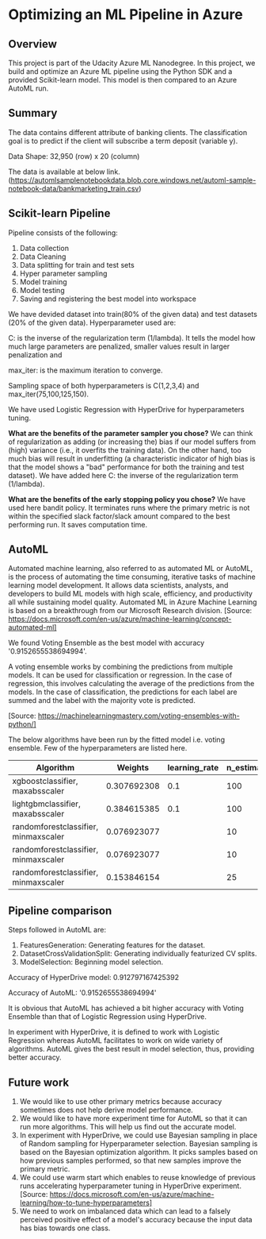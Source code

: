 # Optimizing an ML Pipeline in Azure

## Overview
This project is part of the Udacity Azure ML Nanodegree.
In this project, we build and optimize an Azure ML pipeline using the Python SDK and a provided Scikit-learn model.
This model is then compared to an Azure AutoML run.

## Summary

The data contains different attribute of banking clients. The classification goal is to predict if the client will subscribe a term deposit (variable y).

Data
Shape: 32,950 (row) x 20 (column)

The data is available at below link. 
(https://automlsamplenotebookdata.blob.core.windows.net/automl-sample-notebook-data/bankmarketing_train.csv)

## Scikit-learn Pipeline

Pipeline consists of the following:
1. Data collection
2. Data Cleaning
3. Data splitting for train and test sets
4. Hyper parameter sampling
5. Model training
6. Model testing
7. Saving and registering the best model into workspace 

We have devided dataset into train(80% of the given data) and test datasets (20% of the given data).
Hyperparameter used are: 

C: is the inverse of the regularization term (1/lambda). It tells the model how much large parameters are penalized, smaller values result in larger penalization and 

max_iter: is the maximum iteration to converge. 

Sampling space of both hyperparameters is C(1,2,3,4) and max_iter(75,100,125,150).


We have used Logistic Regression with HyperDrive for hyperparameters tuning. 

**What are the benefits of the parameter sampler you chose?**
We can think of regularization as adding (or increasing the) bias if our model suffers from (high) variance (i.e., it overfits the training data). On the other hand, too much bias will result in underfitting (a characteristic indicator of high bias is that the model shows a "bad" performance for both the training and test dataset). We have added here C: the inverse of the regularization term (1/lambda).

**What are the benefits of the early stopping policy you chose?**
We have used here bandit policy. It terminates runs where the primary metric is not within the specified slack factor/slack amount compared to the best performing run. It saves computation time. 

## AutoML


Automated machine learning, also referred to as automated ML or AutoML, is the process of automating the time consuming, iterative tasks of machine learning model development. It allows data scientists, analysts, and developers to build ML models with high scale, efficiency, and productivity all while sustaining model quality. Automated ML in Azure Machine Learning is based on a breakthrough from our Microsoft Research division.
[Source: https://docs.microsoft.com/en-us/azure/machine-learning/concept-automated-ml]

We found Voting Ensemble as the best model with accuracy '0.9152655538694994'.

A voting ensemble works by combining the predictions from multiple models. It can be used for classification or regression. In the case of regression, this involves calculating the average of the predictions from the models. In the case of classification, the predictions for each label are summed and the label with the majority vote is predicted.

[Source: https://machinelearningmastery.com/voting-ensembles-with-python/]

The below algorithms have been run by the fitted model i.e. voting ensemble. Few of the hyperparameters are listed here. 


| 				Algorithm			 | 	Weights	  |	learning_rate |	n_estimators |
|------------------------------------|----------------|---------------|--------------|
| xgboostclassifier, maxabsscaler	 | 0.307692308	  | 0.1			  |		100      |
|lightgbmclassifier, maxabsscaler	 | 0.384615385	  | 0.1			  | 	100      |
|randomforestclassifier, minmaxscaler|	0.076923077	  |	           |  10			 |
|randomforestclassifier, minmaxscaler|	0.076923077	  |	            |	10		 |
|randomforestclassifier, minmaxscaler|	0.153846154	  |	 			  |  	25		 |


## Pipeline comparison

Steps followed in AutoML are:

1. FeaturesGeneration: Generating features for the dataset.
2. DatasetCrossValidationSplit: Generating individually featurized CV splits.
3. ModelSelection: Beginning model selection.

Accuracy of HyperDrive model: 0.912797167425392

Accuracy of AutoML: '0.9152655538694994'

It is obvious that AutoML has achieved a bit higher accuracy with Voting Ensemble than that of Logistic Regression using HyperDrive. 

In experiment with HyperDrive, it is defined to work with Logistic Regression whereas AutoML facilitates to work on wide variety of algorithms. AutoML gives the best result in model selection, thus, providing better accuracy. 

## Future work
1. We would like to use other primary metrics because accuracy sometimes does not help derive model performance. 
2. We would like to have more experiment time for AutoML so that it can run more algorithms. This will help us find out the accurate model.
3. In experiment with HyperDrive, we could use Bayesian sampling in place of Random sampling for Hyperparameter selection. Bayesian sampling is based on the Bayesian optimization algorithm. It picks samples based on how previous samples performed, so that new samples improve the primary metric.
4. We could use warm start which enables to reuse knowledge of previous runs accelerating hyperparameter tuning in HyperDrive experiment.
[Source: https://docs.microsoft.com/en-us/azure/machine-learning/how-to-tune-hyperparameters]
5. We need to work on imbalanced data which can lead to a falsely perceived positive effect of a model's accuracy because the input data has bias towards one class.
